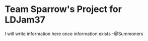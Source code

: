 # Team Sparrow's Project for LDJam37

I will write information here once information exists -@Summoners